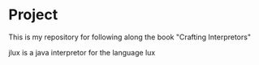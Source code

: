 # Project

This is my repository for following along the book "Crafting Interpretors"

jlux is a java interpretor for the language lux
